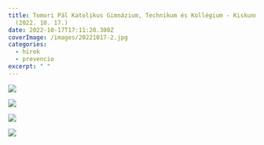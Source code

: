 ```yaml
---
title: Tomori Pál Katolikus Gimnázium, Technikum és Kollégium - Kiskunmajsa
  (2022. 10. 17.)
date: 2022-10-17T17:11:28.300Z
coverImage: /images/20221017-2.jpg
categories:
  - hirek
  - prevencio
excerpt: " "
---
```

![](/images/20221017-1.jpg)

![](/images/20221017-3.jpg)

![](/images/20221017-4.jpg)

![](/images/20221017-5.jpg)
